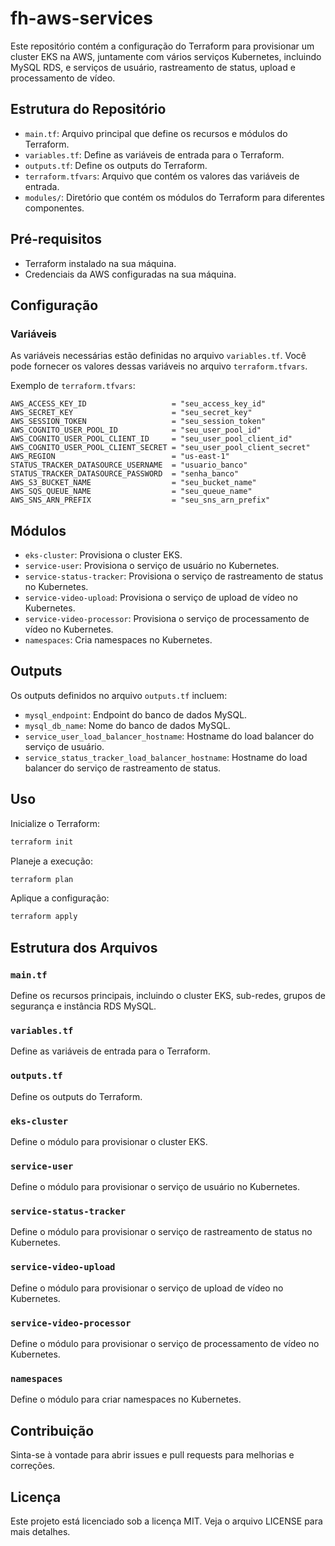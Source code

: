 # fh-aws-services

Este repositório contém a configuração do Terraform para provisionar um cluster EKS na AWS, juntamente com vários serviços Kubernetes, incluindo MySQL RDS, e serviços de usuário, rastreamento de status, upload e processamento de vídeo.

## Estrutura do Repositório

- `main.tf`: Arquivo principal que define os recursos e módulos do Terraform.
- `variables.tf`: Define as variáveis de entrada para o Terraform.
- `outputs.tf`: Define os outputs do Terraform.
- `terraform.tfvars`: Arquivo que contém os valores das variáveis de entrada.
- `modules/`: Diretório que contém os módulos do Terraform para diferentes componentes.

## Pré-requisitos

- Terraform instalado na sua máquina.
- Credenciais da AWS configuradas na sua máquina.

## Configuração

### Variáveis

As variáveis necessárias estão definidas no arquivo `variables.tf`. Você pode fornecer os valores dessas variáveis no arquivo `terraform.tfvars`.

Exemplo de `terraform.tfvars`:

```hcl
AWS_ACCESS_KEY_ID                   = "seu_access_key_id"
AWS_SECRET_KEY                      = "seu_secret_key"
AWS_SESSION_TOKEN                   = "seu_session_token"
AWS_COGNITO_USER_POOL_ID            = "seu_user_pool_id"
AWS_COGNITO_USER_POOL_CLIENT_ID     = "seu_user_pool_client_id"
AWS_COGNITO_USER_POOL_CLIENT_SECRET = "seu_user_pool_client_secret"
AWS_REGION                          = "us-east-1"
STATUS_TRACKER_DATASOURCE_USERNAME  = "usuario_banco"
STATUS_TRACKER_DATASOURCE_PASSWORD  = "senha_banco"
AWS_S3_BUCKET_NAME                  = "seu_bucket_name"
AWS_SQS_QUEUE_NAME                  = "seu_queue_name"
AWS_SNS_ARN_PREFIX                  = "seu_sns_arn_prefix"
```

## Módulos

- `eks-cluster`: Provisiona o cluster EKS.
- `service-user`: Provisiona o serviço de usuário no Kubernetes.
- `service-status-tracker`: Provisiona o serviço de rastreamento de status no Kubernetes.
- `service-video-upload`: Provisiona o serviço de upload de vídeo no Kubernetes.
- `service-video-processor`: Provisiona o serviço de processamento de vídeo no Kubernetes.
- `namespaces`: Cria namespaces no Kubernetes.

## Outputs

Os outputs definidos no arquivo `outputs.tf` incluem:

- `mysql_endpoint`: Endpoint do banco de dados MySQL.
- `mysql_db_name`: Nome do banco de dados MySQL.
- `service_user_load_balancer_hostname`: Hostname do load balancer do serviço de usuário.
- `service_status_tracker_load_balancer_hostname`: Hostname do load balancer do serviço de rastreamento de status.

## Uso

Inicialize o Terraform:

```bash
terraform init
```

Planeje a execução:

```bash
terraform plan
```

Aplique a configuração:

```bash
terraform apply
```

## Estrutura dos Arquivos

### `main.tf`

Define os recursos principais, incluindo o cluster EKS, sub-redes, grupos de segurança e instância RDS MySQL.

### `variables.tf`

Define as variáveis de entrada para o Terraform.

### `outputs.tf`

Define os outputs do Terraform.

### `eks-cluster`

Define o módulo para provisionar o cluster EKS.

### `service-user`

Define o módulo para provisionar o serviço de usuário no Kubernetes.

### `service-status-tracker`

Define o módulo para provisionar o serviço de rastreamento de status no Kubernetes.

### `service-video-upload`

Define o módulo para provisionar o serviço de upload de vídeo no Kubernetes.

### `service-video-processor`

Define o módulo para provisionar o serviço de processamento de vídeo no Kubernetes.

### `namespaces`

Define o módulo para criar namespaces no Kubernetes.

## Contribuição

Sinta-se à vontade para abrir issues e pull requests para melhorias e correções.

## Licença

Este projeto está licenciado sob a licença MIT. Veja o arquivo LICENSE para mais detalhes.
